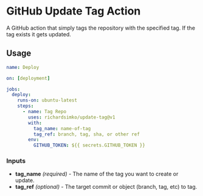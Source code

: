 # GitHub Update Tag Action
A GitHub action that simply tags the repository with the specified tag. If the tag exists it gets updated.

## Usage
```yml
name: Deploy

on: [deployment]

jobs:
  deploy:
    runs-on: ubuntu-latest
    steps:
      - name: Tag Repo
        uses: richardsimko/update-tag@v1
        with:
          tag_name: name-of-tag
          tag_ref: branch, tag, sha, or other ref
        env:
          GITHUB_TOKEN: ${{ secrets.GITHUB_TOKEN }}
```

### Inputs

- **tag_name** _(required)_ - The name of the tag you want to create or update.
- **tag_ref** _(optional)_ - The target commit or object (branch, tag, etc) to tag.
